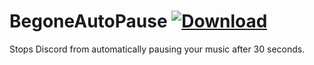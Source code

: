 # BegoneAutoPause [![Download](https://media.wtf/31024660)](https://betterdiscord.net/ghdl?id=3547 "BegoneAutoPause")
Stops Discord from automatically pausing your music after 30 seconds.